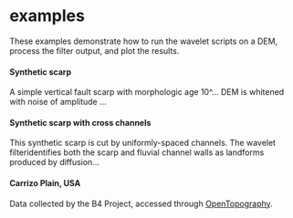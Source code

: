 # examples
These examples demonstrate how to run the wavelet scripts on a DEM, process the filter output, and plot the results.

#### Synthetic scarp
A simple vertical fault scarp with morphologic age 10^... DEM is whitened with noise of amplitude ...

#### Synthetic scarp with cross channels
This synthetic scarp is cut by uniformly-spaced channels. The wavelet filteridentifies both the scarp and fluvial channel walls as landforms produced by diffusion...

#### Carrizo Plain, USA
Data collected by the B4 Project, accessed through [OpenTopography](http://www.opentopography.org/). 
